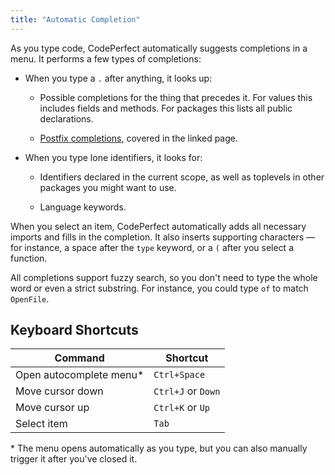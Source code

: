 ```yaml
---
title: "Automatic Completion"
---
```


As you type code, CodePerfect automatically suggests completions in a menu. It
performs a few types of completions:

- When you type a `.` after anything, it looks up:

  - Possible completions for the thing that precedes it. For values this
    includes fields and methods. For packages this lists all public
    declarations.

  - [Postfix completions](postfix-completion), covered in the linked page.

- When you type lone identifiers, it looks for:

  - Identifiers declared in the current scope, as well as toplevels in other
    packages you might want to use.

  - Language keywords.

When you select an item, CodePerfect automatically adds all necessary imports
and fills in the completion. It also inserts supporting characters &mdash; for
instance, a space after the `type` keyword, or a `(` after you select a
function.

All completions support fuzzy search, so you don't need to type the whole word
or even a strict substring. For instance, you could type `of` to match
`OpenFile`.

## Keyboard Shortcuts

| Command                  | Shortcut           |
| ------------------------ | ------------------ |
| Open autocomplete menu\* | `Ctrl+Space`       |
| Move cursor down         | `Ctrl+J` or `Down` |
| Move cursor up           | `Ctrl+K` or `Up`   |
| Select item              | `Tab`              |

\* The menu opens automatically as you type, but you can also manually trigger
it after you've closed it.
